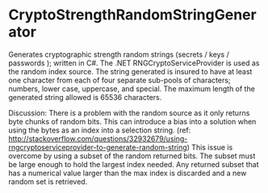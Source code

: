 # CryptoStrengthRandomStringGenerator
Generates cryptographic strength random strings (secrets / keys / passwords ); written in C#. The .NET RNGCryptoServiceProvider is used as the random index source. The string generated is insured to have at least one character from each of four separate sub-pools of characters; numbers, lower case, uppercase, and special. The maximum length of the generated string allowed is 65536 characters.

Discussion: There is a problem with the random source as it only returns byte chunks of random bits. This can introduce a bias into a solution when using the bytes as an index into a selection string. (ref: http://stackoverflow.com/questions/32932679/using-rngcryptoserviceprovider-to-generate-random-string) This issue is overcome by using a subset of the random returned bits. The subset must be large enough to hold the largest index needed.  Any returned subset that has a numerical value larger than the max index is discarded and a new random set is retrieved.
